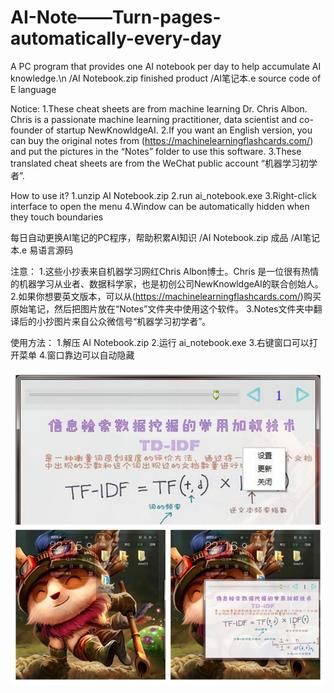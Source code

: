 # AI-Note——Turn-pages-automatically-every-day
A PC program that provides one AI notebook per day to help accumulate AI knowledge.\n
     /AI Notebook.zip     finished product
     /AI笔记本.e           source code of E language

Notice: 
1.These cheat sheets are from machine learning Dr. Chris Albon. Chris is a passionate machine learning practitioner, data scientist and co-founder of startup NewKnowldgeAI.
2.If you want an English version, you can buy the original notes from (https://machinelearningflashcards.com/) and put the pictures in the “Notes” folder to use this software.
3.These translated cheat sheets are from the WeChat public account “机器学习初学者”.

How to use it?
1.unzip AI Notebook.zip
2.run ai_notebook.exe
3.Right-click interface to open the menu
4.Window can be automatically hidden when they touch boundaries



每日自动更换AI笔记的PC程序，帮助积累AI知识
     /AI Notebook.zip     成品
     /AI笔记本.e           易语言源码
     
注意：
1.这些小抄表来自机器学习网红Chris Albon博士。Chris 是一位很有热情的机器学习从业者、数据科学家，也是初创公司NewKnowldgeAI的联合创始人。
2.如果你想要英文版本，可以从(https://machinelearningflashcards.com/)购买原始笔记，然后把图片放在“Notes”文件夹中使用这个软件。
3.Notes文件夹中翻译后的小抄图片来自公众微信号“机器学习初学者”。

使用方法：
1.解压 AI Notebook.zip
2.运行 ai_notebook.exe
3.右键窗口可以打开菜单
4.窗口靠边可以自动隐藏



![](https://github.com/cy69855522/AI-Note-Turn-pages-automatically-every-day/blob/master/Introduction.jpg)
